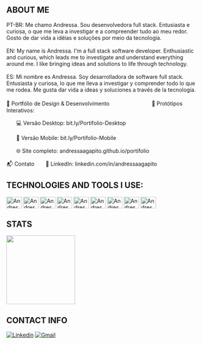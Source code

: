 ## ABOUT ME
PT-BR: Me chamo Andressa. Sou desenvolvedora full stack.
Entusiasta e curiosa, o que me leva a investigar e a compreender tudo ao meu redor. Gosto de dar vida a idéias e soluções por meio da tecnologia. 
<br>
<br>
EN: My name is Andressa. I'm a full stack software developer.
Enthusiastic and curious, which leads me to investigate and understand everything around me. I like bringing ideas and solutions to life through technology.
<br>
<br>
ES: Mi nombre es Andressa. Soy desarrolladora de software full stack.
Entusiasta y curiosa, lo que me lleva a investigar y comprender todo lo que me rodea. Me gusta dar vida a ideas y soluciones a través de la tecnología.
<br>
<br>
💼 Portfólio de Design & Desenvolvimentoㅤㅤㅤㅤㅤ
ㅤ
ㅤㅤ📁 Protótipos Interativos:

ㅤㅤ💻 Versão Desktop: bit.ly/Portifolio-Desktop

ㅤㅤ📱 Versão Mobile: bit.ly/Portifolio-Mobile

ㅤㅤ🌐 Site completo: andressaagapito.github.io/portifolio

📬 Contato
ㅤㅤ🔗 LinkedIn: linkedin.com/in/andressaagapito


## TECHNOLOGIES AND TOOLS I USE:
<div>
<img align="center" alt="Andressa.html" height="30" width="40" src="https://cdn.jsdelivr.net/gh/devicons/devicon/icons/html5/html5-original.svg">
<img align="center" alt="Andressa.html" height="30" width="40" src="https://cdn.jsdelivr.net/gh/devicons/devicon/icons/css3/css3-original.svg">
<img align="center" alt="Andressa.html" height="30" width="40" src="https://cdn.jsdelivr.net/gh/devicons/devicon/icons/javascript/javascript-original.svg">
          <img align="center" alt="Andressa.html" height="30" width="40" src="https://cdn.jsdelivr.net/gh/devicons/devicon/icons/typescript/typescript-original.svg">
          <img align="center" alt="Andressa.html" height="30" width="40" src="https://cdn.jsdelivr.net/gh/devicons/devicon/icons/react/react-original.svg">
<img align="center" alt="Andressa.html" height="30" width="40" src="https://cdn.jsdelivr.net/gh/devicons/devicon/icons/php/php-original.svg">
<img align="center" alt="Andressa.html" height="30" width="40" src="https://cdn.jsdelivr.net/gh/devicons/devicon/icons/python/python-original.svg">
<img align="center" alt="Andressa.html" height="30" width="40" src="https://cdn.jsdelivr.net/gh/devicons/devicon/icons/mysql/mysql-original.svg">
<img align="center" alt="Andressa.html" height="30" width="40" src="https://cdn.jsdelivr.net/gh/devicons/devicon/icons/azure/azure-original.svg">
          
</div>



## STATS
<div>
  <img height="180em" src="https://github-readme-stats.vercel.app/api/top-langs/?username=andressaagapito&layout=compact&theme=tokyonight"/>
</div>

##  CONTACT INFO 
[![Linkedin](https://img.shields.io/badge/LinkedIn-0077B5?style=for-the-badge&logo=linkedin&logoColor=white)](https://www.linkedin.com/in/andressaagapito/)
[![Gmail](https://img.shields.io/badge/Gmail-D14836?style=for-the-badge&logo=gmail&logoColor=white)](mailto:andressaagapito@gmail.com)
